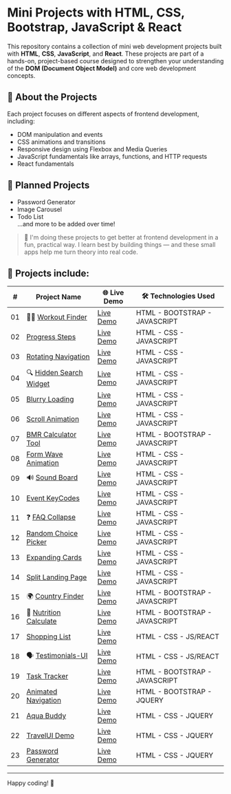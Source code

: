 # Mini Projects with HTML, CSS, Bootstrap, JavaScript & React

This repository contains a collection of mini web development projects built with **HTML**, **CSS**, **JavaScript**, and **React**. These projects are part of a hands-on, project-based course designed to strengthen your understanding of the **DOM (Document Object Model)** and core web development concepts.

## 🎯 About the Projects

Each project focuses on different aspects of frontend development, including:

- DOM manipulation and events  
- CSS animations and transitions  
- Responsive design using Flexbox and Media Queries  
- JavaScript fundamentals like arrays, functions, and HTTP requests
- React fundamentals

## 🧩 Planned Projects

- Password Generator  
- Image Carousel  
- Todo List  
...and more to be added over time!

> 🧠  I'm doing these projects to get better at frontend development in a fun, practical way. I learn best by building things — and these small apps help me turn theory into real code.

## 📁 Projects include: 

| #  | Project Name                      | 🌐 Live Demo         | 🛠️ Technologies Used |
|----|----------------------------------|-------------------|---------------------------------------------------------------|
| 01 | 🏋️‍♂️ [Workout Finder](https://github.com/selenkarakaya/tiny-web-creations/tree/main/WorkoutFinder)                    | [Live Demo](https://selenkarakaya.github.io/tiny-web-creations/WorkoutFinder/)    | HTML - BOOTSTRAP - JAVASCRIPT |
| 02 | [Progress Steps](https://github.com/selenkarakaya/tiny-web-creations/tree/main/progress-steps)                    | [Live Demo](https://selenkarakaya.github.io/tiny-web-creations/progress-steps/)    | HTML - CSS - JAVASCRIPT |
| 03 | [Rotating Navigation](https://github.com/selenkarakaya/tiny-web-creations/tree/main/rotating-nav-animation)               | [Live Demo](https://selenkarakaya.github.io/tiny-web-creations/rotating-nav-animation/) | HTML - CSS - JAVASCRIPT |
| 04 | 🔍 [Hidden Search Widget](https://github.com/selenkarakaya/tiny-web-creations/tree/main/hidden-search)           | [Live Demo](https://selenkarakaya.github.io/tiny-web-creations/hidden-search/)    | HTML - CSS - JAVASCRIPT |
| 05 | [Blurry Loading](https://github.com/selenkarakaya/tiny-web-creations/tree/main/blurry-loading)                    | [Live Demo](https://selenkarakaya.github.io/tiny-web-creations/blurry-loading/)    | HTML - CSS - JAVASCRIPT |
| 06 | [Scroll Animation](https://github.com/selenkarakaya/tiny-web-creations/tree/main/scroll-animation)                  | [Live Demo](https://selenkarakaya.github.io/tiny-web-creations/scroll-animation/)    | HTML - CSS - JAVASCRIPT |
| 07 | [BMR Calculator Tool](https://github.com/selenkarakaya/tiny-web-creations/tree/main/BMR-Calculator)             | [Live Demo](https://selenkarakaya.github.io/tiny-web-creations/BMR-Calculator/)    | HTML - BOOTSTRAP - JAVASCRIPT |
| 08 | [Form Wave Animation](https://github.com/selenkarakaya/tiny-web-creations/tree/main/form-input-wave)               | [Live Demo](https://selenkarakaya.github.io/tiny-web-creations/form-input-wave/)    | HTML - CSS - JAVASCRIPT |
| 09 | 🔊 [Sound Board](https://github.com/selenkarakaya/tiny-web-creations/tree/main/sound-board)                      | [Live Demo](https://selenkarakaya.github.io/tiny-web-creations/sound-board/)    | HTML - CSS - JAVASCRIPT |
| 10 | [Event KeyCodes](https://github.com/selenkarakaya/tiny-web-creations/tree/main/event-keycodes)                   | [Live Demo](https://selenkarakaya.github.io/tiny-web-creations/event-keycodes/)    | HTML - CSS - JAVASCRIPT |
| 11 | ❓ [FAQ Collapse](https://github.com/selenkarakaya/tiny-web-creations/tree/main/faq-collapse)                      | [Live Demo](https://selenkarakaya.github.io/tiny-web-creations/faq-collapse/)    | HTML - CSS - JAVASCRIPT |
| 12 | [Random Choice Picker](https://github.com/selenkarakaya/tiny-web-creations/tree/main/expanding-cards)            | [Live Demo](https://selenkarakaya.github.io/tiny-web-creations/random-choice-picker/)    | HTML - CSS - JAVASCRIPT |
| 13 | [Expanding Cards](https://github.com/selenkarakaya/tiny-web-creations/tree/main/expanding-cards)                | [Live Demo](https://selenkarakaya.github.io/tiny-web-creations/expanding-cards/)    | HTML - CSS - JAVASCRIPT |
| 14 | [Split Landing Page](https://github.com/selenkarakaya/tiny-web-creations/tree/main/split-landing-pagen)              | [Live Demo](https://selenkarakaya.github.io/tiny-web-creations/split-landing-pagen/)    | HTML - CSS - JAVASCRIPT |
| 15 | 🌍 [Country Finder](https://github.com/selenkarakaya/tiny-web-creations/tree/main/country-finder)             | [Live Demo](https://selenkarakaya.github.io/tiny-web-creations/country-finder/)    | HTML - BOOTSTRAP - JAVASCRIPT |
| 16 | 🥗 [Nutrition Calculate](https://github.com/selenkarakaya/tiny-web-creations/tree/main/nutrition-calculate)                | [Live Demo](https://selenkarakaya.github.io/tiny-web-creations/nutrition-calculate/)    | HTML - BOOTSTRAP - JAVASCRIPT |
| 17 | [Shopping List](https://github.com/selenkarakaya/ShoppingList-with-React) | [Live Demo](https://grocerychecklist.netlify.app)| HTML - CSS - JS/REACT |
| 18 | 🗣️ [Testimonials-UI](https://github.com/selenkarakaya/Testimonials-UI_withReact) | [Live Demo](https://testimonialsui.netlify.app)| HTML - CSS - JS/REACT |
| 19 | [Task Tracker](https://github.com/selenkarakaya/tiny-web-creations/tree/main/task-tracker)                     | [Live Demo](https://selenkarakaya.github.io/tiny-web-creations/task-tracker/)    | HTML - BOOTSTRAP - JAVASCRIPT |
| 20 | [Animated Navigation](https://github.com/selenkarakaya/tiny-web-creations/tree/main/animated-navigation)                | [Live Demo](https://selenkarakaya.github.io/tiny-web-creations/animated-navigation/)    | HTML - BOOTSTRAP - JQUERY |
| 21 | [Aqua Buddy](https://github.com/selenkarakaya/tiny-web-creations/tree/main/drink-water)                     | [Live Demo](https://selenkarakaya.github.io/tiny-web-creations/drink-water/)    | HTML - CSS - JQUERY |
| 22 | [TravelUI Demo](https://github.com/selenkarakaya/tiny-web-creations/tree/main/travelUI)             | [Live Demo](https://selenkarakaya.github.io/tiny-web-creations/travelUI/)    | HTML - CSS - JQUERY |
| 23 | [Password Generator](https://github.com/selenkarakaya/tiny-web-creations/tree/main/password-generator)             | [Live Demo](https://selenkarakaya.github.io/tiny-web-creations/password-generator/)    | HTML - CSS - JQUERY |
---

Happy coding! 🚀
